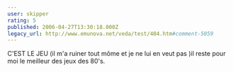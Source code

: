 ```yaml
---
user: skipper
rating: 5
published: 2006-04-27T13:30:18.000Z
legacy_url: http://www.emunova.net/veda/test/404.htm#comment-5059
---
```

C'EST LE JEU (il m'a ruiner tout môme et je ne lui en veut pas )il reste pour moi le meilleur des jeux des 80's.